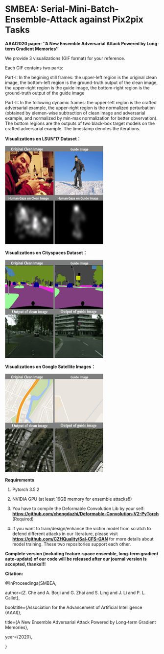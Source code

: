 # SMBEA: Serial-Mini-Batch-Ensemble-Attack against Pix2pix Tasks
**AAAI2020 paper**: **‘‘A New Ensemble Adversarial Attack Powered by Long-term Gradient Memories’’**


We provide 3 visualizations (GIF format) for your reference.

Each GIF contains two parts:

Part-I: In the begining still frames: 
the upper-left region is the original clean image, the bottom-left region is the ground-truth output of the clean image, the upper-right region is the guide image, the bottom-right region is the ground-truth output of the guide image

Part-II: In the following dynamic frames: 
the upper-left region is the crafted adversarial example, the upper-right region is the normalized perturbation (obtained by elemen-wise subtraction of clean image and adversarial example, and normalized by min-max normalization for better obvervation).
The bottom regions are the outputs of two black-box target models on the crafted adversarial example.
The timestamp denotes the iterations.

**Visualizations on LSUN'17 Dataset：**

![image](https://github.com/CZHQuality/AAA-Pix2pix/blob/master/Visualizations/1_Our_Attack_LSUN17.gif)

**Visualizations on Cityspaces Dataset：**

![image](https://github.com/CZHQuality/AAA-Pix2pix/blob/master/Visualizations/2_Our_Attack_Cityspaces.gif)

**Visualizations on Google Satellite Images：**

![image](https://github.com/CZHQuality/AAA-Pix2pix/blob/master/Visualizations/3_Our_Attack_Google.gif)



**Requirements**

1. Pytorch 3.5.2

2. NVIDIA GPU (at least 16GB memory for ensemble attacks!!)

3. You have to compile the Deformable Convolution Lib by your self: **https://github.com/chengdazhi/Deformable-Convolution-V2-PyTorch** (Required)

4. If you want to train/design/enhance the victim model from scratch to defend different attacks in our literature, please visit **https://github.com/CZHQuality/Sal-CFS-GAN** for more details about model training. These two repositories support each other.



**Complete version (including feature-space ensemble, long-term gradient auto-update) of our code will be released after our journal version is accepted, thanks!!!**



**Citation:**

@InProceedings{SMBEA,

author={Z. Che and A. Borji and G. Zhai and S. Ling and J. Li and P. L. Callet},

booktitle={Association for the Advancement of Artificial Intelligence (AAAI)},

title={A New Ensemble Adversarial Attack Powered by Long-term Gradient Memories},

year={2020},

}
